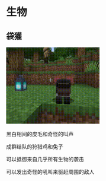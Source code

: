 # 生物
## 袋獾
<img src="daihuan.gif" width=50%>

黑白相间的皮毛和奇怪的叫声

成群结队的狩猎鸡和兔子

可以抵御来自几乎所有生物的袭击

可以发出奇怪的吼叫来驱赶周围的敌人